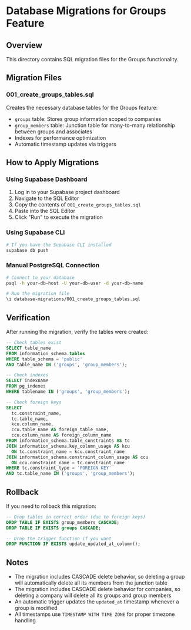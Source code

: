 # Database Migrations for Groups Feature

## Overview
This directory contains SQL migration files for the Groups functionality.

## Migration Files

### 001_create_groups_tables.sql
Creates the necessary database tables for the Groups feature:
- `groups` table: Stores group information scoped to companies
- `group_members` table: Junction table for many-to-many relationship between groups and associates
- Indexes for performance optimization
- Automatic timestamp updates via triggers

## How to Apply Migrations

### Using Supabase Dashboard
1. Log in to your Supabase project dashboard
2. Navigate to the SQL Editor
3. Copy the contents of `001_create_groups_tables.sql`
4. Paste into the SQL Editor
5. Click "Run" to execute the migration

### Using Supabase CLI
```bash
# If you have the Supabase CLI installed
supabase db push
```

### Manual PostgreSQL Connection
```bash
# Connect to your database
psql -h your-db-host -U your-db-user -d your-db-name

# Run the migration file
\i database-migrations/001_create_groups_tables.sql
```

## Verification

After running the migration, verify the tables were created:

```sql
-- Check tables exist
SELECT table_name 
FROM information_schema.tables 
WHERE table_schema = 'public' 
AND table_name IN ('groups', 'group_members');

-- Check indexes
SELECT indexname 
FROM pg_indexes 
WHERE tablename IN ('groups', 'group_members');

-- Check foreign keys
SELECT 
  tc.constraint_name, 
  tc.table_name, 
  kcu.column_name,
  ccu.table_name AS foreign_table_name,
  ccu.column_name AS foreign_column_name 
FROM information_schema.table_constraints AS tc 
JOIN information_schema.key_column_usage AS kcu
  ON tc.constraint_name = kcu.constraint_name
JOIN information_schema.constraint_column_usage AS ccu
  ON ccu.constraint_name = tc.constraint_name
WHERE tc.constraint_type = 'FOREIGN KEY' 
AND tc.table_name IN ('groups', 'group_members');
```

## Rollback

If you need to rollback this migration:

```sql
-- Drop tables in correct order (due to foreign keys)
DROP TABLE IF EXISTS group_members CASCADE;
DROP TABLE IF EXISTS groups CASCADE;

-- Drop the trigger function if you want
DROP FUNCTION IF EXISTS update_updated_at_column();
```

## Notes

- The migration includes CASCADE delete behavior, so deleting a group will automatically delete all its members from the junction table
- The migration includes CASCADE delete behavior for companies, so deleting a company will delete all its groups and group members
- An automatic trigger updates the `updated_at` timestamp whenever a group is modified
- All timestamps use `TIMESTAMP WITH TIME ZONE` for proper timezone handling


